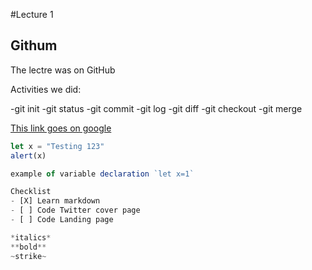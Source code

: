 #Lecture 1

## Githum
The lectre was on GitHub

Activities we did:

-git init
-git status
-git commit
-git log
-git diff
-git checkout
-git merge

[This link goes on google](https://www.google.com)

```javascript
let x = "Testing 123"
alert(x)

example of variable declaration `let x=1`

Checklist
- [X] Learn markdown
- [ ] Code Twitter cover page
- [ ] Code Landing page

*italics*
**bold**
~strike~